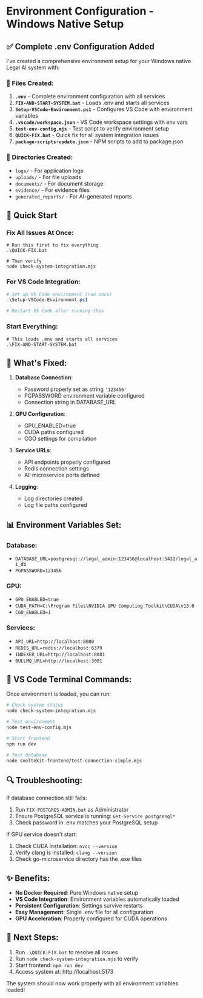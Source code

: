 # Environment Configuration - Windows Native Setup

## ✅ Complete .env Configuration Added

I've created a comprehensive environment setup for your Windows native Legal AI system with:

### 📁 Files Created:

1. **`.env`** - Complete environment configuration with all services
2. **`FIX-AND-START-SYSTEM.bat`** - Loads .env and starts all services
3. **`Setup-VSCode-Environment.ps1`** - Configures VS Code with environment variables
4. **`.vscode/workspace.json`** - VS Code workspace settings with env vars
5. **`test-env-config.mjs`** - Test script to verify environment setup
6. **`QUICK-FIX.bat`** - Quick fix for all system integration issues
7. **`package-scripts-update.json`** - NPM scripts to add to package.json

### 📂 Directories Created:
- `logs/` - For application logs
- `uploads/` - For file uploads
- `documents/` - For document storage
- `evidence/` - For evidence files
- `generated_reports/` - For AI-generated reports

## 🚀 Quick Start

### Fix All Issues At Once:
```batch
# Run this first to fix everything
.\QUICK-FIX.bat

# Then verify
node check-system-integration.mjs
```

### For VS Code Integration:
```powershell
# Set up VS Code environment (run once)
.\Setup-VSCode-Environment.ps1

# Restart VS Code after running this
```

### Start Everything:
```batch
# This loads .env and starts all services
.\FIX-AND-START-SYSTEM.bat
```

## 🔧 What's Fixed:

1. **Database Connection**: 
   - Password properly set as string `'123456'`
   - PGPASSWORD environment variable configured
   - Connection string in DATABASE_URL

2. **GPU Configuration**:
   - GPU_ENABLED=true
   - CUDA paths configured
   - CGO settings for compilation

3. **Service URLs**:
   - API endpoints properly configured
   - Redis connection settings
   - All microservice ports defined

4. **Logging**:
   - Log directories created
   - Log file paths configured

## 📊 Environment Variables Set:

### Database:
- `DATABASE_URL=postgresql://legal_admin:123456@localhost:5432/legal_ai_db`
- `PGPASSWORD=123456`

### GPU:
- `GPU_ENABLED=true`
- `CUDA_PATH=C:\Program Files\NVIDIA GPU Computing Toolkit\CUDA\v13.0`
- `CGO_ENABLED=1`

### Services:
- `API_URL=http://localhost:8080`
- `REDIS_URL=redis://localhost:6379`
- `INDEXER_URL=http://localhost:8081`
- `BULLMQ_URL=http://localhost:3001`

## 🎯 VS Code Terminal Commands:

Once environment is loaded, you can run:

```bash
# Check system status
node check-system-integration.mjs

# Test environment
node test-env-config.mjs

# Start frontend
npm run dev

# Test database
node sveltekit-frontend/test-connection-simple.mjs
```

## 🔍 Troubleshooting:

If database connection still fails:
1. Run `FIX-POSTGRES-ADMIN.bat` as Administrator
2. Ensure PostgreSQL service is running: `Get-Service postgresql*`
3. Check password in .env matches your PostgreSQL setup

If GPU service doesn't start:
1. Check CUDA installation: `nvcc --version`
2. Verify clang is installed: `clang --version`
3. Check go-microservice directory has the .exe files

## ✨ Benefits:

- **No Docker Required**: Pure Windows native setup
- **VS Code Integration**: Environment variables automatically loaded
- **Persistent Configuration**: Settings survive restarts
- **Easy Management**: Single .env file for all configuration
- **GPU Acceleration**: Properly configured for CUDA operations

## 📝 Next Steps:

1. Run `.\QUICK-FIX.bat` to resolve all issues
2. Run `node check-system-integration.mjs` to verify
3. Start frontend: `npm run dev`
4. Access system at: http://localhost:5173

The system should now work properly with all environment variables loaded!
